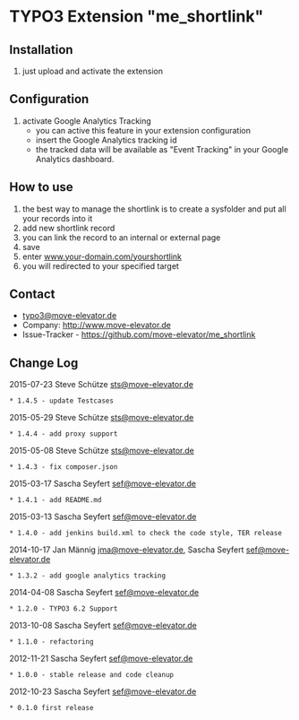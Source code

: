 # TYPO3 Extension "me_shortlink"

## Installation

1. just upload and activate the extension

## Configuration

1.  activate Google Analytics Tracking
	* you can active this feature in your extension configuration
	* insert the Google Analytics tracking id
	* the tracked data will be available as "Event Tracking" in your Google Analytics dashboard.

## How to use

1. the best way to manage the shortlink is to create a sysfolder and put all your records into it
2. add new shortlink record
3. you can link the record to an internal or external page
4. save
5. enter www.your-domain.com/yourshortlink
6. you will redirected to your specified target

## Contact
* typo3@move-elevator.de
* Company: http://www.move-elevator.de
* Issue-Tracker - https://github.com/move-elevator/me_shortlink

## Change Log

2015-07-23  Steve Schütze <sts@move-elevator.de>

	* 1.4.5 - update Testcases

2015-05-29  Steve Schütze <sts@move-elevator.de>

	* 1.4.4 - add proxy support

2015-05-08  Steve Schütze <sts@move-elevator.de>

	* 1.4.3 - fix composer.json

2015-03-17  Sascha Seyfert <sef@move-elevator.de>

	* 1.4.1 - add README.md

2015-03-13  Sascha Seyfert <sef@move-elevator.de>

	* 1.4.0 - add jenkins build.xml to check the code style, TER release

2014-10-17  Jan Männig <jma@move-elevator.de>, Sascha Seyfert <sef@move-elevator.de>

	* 1.3.2 - add google analytics tracking

2014-04-08  Sascha Seyfert  <sef@move-elevator.de>

	* 1.2.0 - TYPO3 6.2 Support

2013-10-08  Sascha Seyfert <sef@move-elevator.de>

	* 1.1.0 - refactoring

2012-11-21  Sascha Seyfert <sef@move-elevator.de>

	* 1.0.0 - stable release and code cleanup

2012-10-23  Sascha Seyfert <sef@move-elevator.de>

	* 0.1.0 first release
